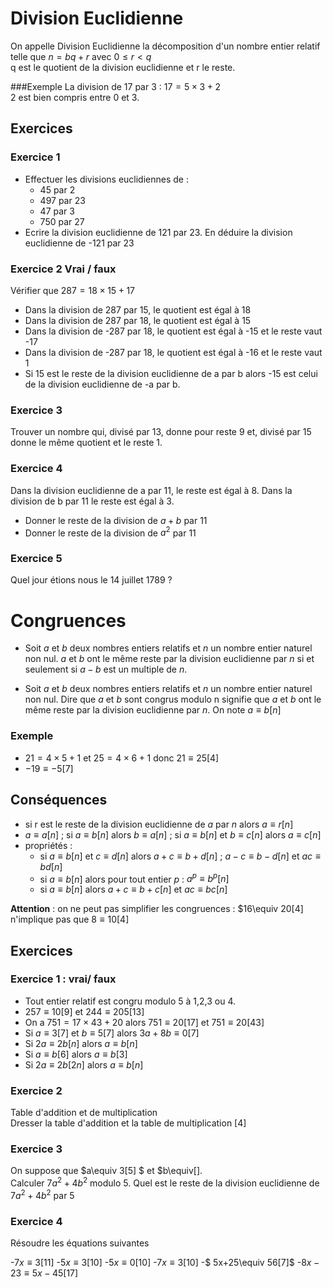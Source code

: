 # Division Euclidienne

On appelle Division Euclidienne la décomposition d'un nombre entier relatif telle que $n=bq+r$ avec $0\leq r <q$
<br> 
q est le quotient de la division euclidienne et r le reste.

###Exemple
La division de 17 par 3 : $17 =5\times 3+2$
<br>
2 est bien compris entre 0 et 3.

## Exercices

### Exercice 1

- Effectuer les divisions euclidiennes de : 
  * 45 par 2
  * 497 par 23
  * 47 par 3
  * 750 par 27
- Ecrire la division euclidienne de 121 par 23. 
En déduire la division euclidienne de -121 par 23

### Exercice 2 Vrai / faux

Vérifier que $287=18\times 15 +17$

- Dans la division de 287 par 15, le quotient est égal à 18
- Dans la division de 287 par 18, le quotient est égal à 15
- Dans la division de -287 par 18, le quotient est égal à -15 et le reste vaut -17
- Dans la division de -287 par 18, le quotient est égal à -16 et le reste vaut 1
- Si 15 est le reste de la division euclidienne de a par b alors -15 est celui de la division euclidienne de -a par b.

### Exercice 3 
Trouver un nombre qui, divisé par 13, donne pour reste 9 et, divisé par 15 donne le même quotient et le reste 1. 

### Exercice 4
Dans la division euclidienne de a par 11, le reste est égal à 8. Dans la division de b par 11 le reste est égal à 3. <br>

- Donner le reste de la division de $a+b$ par 11
- Donner le reste de la division de $a^2$ par 11


### Exercice 5 
Quel jour étions nous le 14 juillet 1789 ?

# Congruences

* Soit $a$ et $b$ deux nombres entiers relatifs et $n$ un nombre entier naturel non nul. $a$ et $b$ ont le même reste par la division euclidienne par $n$ si et seulement si $a-b$ est un multiple de $n$.

* Soit $a$ et $b$ deux nombres entiers relatifs et $n$ un nombre entier naturel non nul. Dire que $a$ et $b$ sont congrus modulo n signifie que $a$ et $b$ ont le même reste par la division euclidienne par $n$. On note $a\equiv b[n]$

### Exemple 

* $21 = 4 \times 5 +1$ et $25 =4\times 6 +1$ donc $21\equiv 25[4]$
* $-19\equiv -5[7]$

## Conséquences
 
* si r est le reste de la division euclidienne de $a$ par $n$ alors $a\equiv r [n]$
* $a\equiv a[n]$ ; si $a\equiv b[n]$ alors $b\equiv a[n]$ ; si $a\equiv b[n]$ et $b\equiv c[n]$ alors $a\equiv c[n]$
* propriétés :
     * si $a\equiv b[n]$ et $c\equiv d[n]$ alors $a+c\equiv b+d[n]$ ; $a-c\equiv b-d[n]$ et $ac\equiv bd[n]$
     * si $a\equiv b[n]$ alors pour tout entier $p$ : $a^p\equiv b^p[n]$
     * si $a\equiv b[n]$ alors $a+c\equiv b+c[n]$ et $ac\equiv bc[n]$

<b>Attention</b> : on ne peut pas simplifier les congruences : $16\equiv 20[4] n'implique pas que $8\equiv 10[4]$

## Exercices
### Exercice 1 : vrai/ faux
- Tout entier relatif est congru modulo 5 à 1,2,3 ou 4.
- $257\equiv 10[9]$ et $244 \equiv 205[13]$
- On a $751=17\times 43 +20$ alors $751\equiv 20[17]$ et $751\equiv 20[43]$
- Si $a\equiv 3[7]$ et $b\equiv 5[7]$ alors $3a+8b\equiv 0[7]$
- Si $2a\equiv 2b[n]$ alors $a\equiv b[n]$
- Si $a\equiv b[6]$ alors $a\equiv b[3]$
- Si $2a\equiv 2b[2n]$ alors $a\equiv b[n]$

### Exercice 2
Table d'addition et de multiplication <br>
Dresser la table d'addition et la table de multiplication [4]


### Exercice 3
On suppose que $a\equiv 3[5] $ et $b\equiv[].<br>
Calculer $7a^2+4b^2$ modulo 5. Quel est le reste de la division euclidienne de $7a^2+4b^2$ par 5
 
### Exercice 4
Résoudre les équations suivantes <br>

-$7x\equiv 3[11]$
-$5x\equiv 3[10]$
-$5x\equiv 0[10]$
-$7x\equiv 3[10]$
-$ 5x+25\equiv 56[7]$
-$8x-23\equiv 5x-45[17]$
